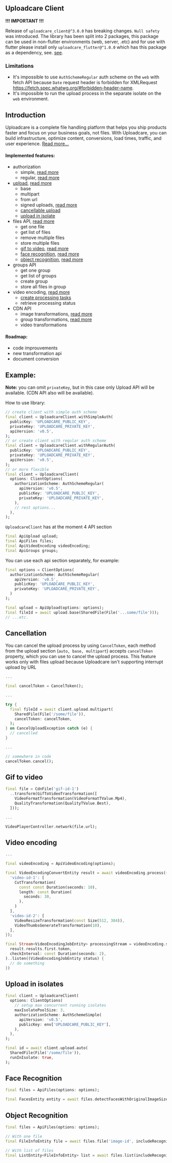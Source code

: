 ## Uploadcare Client

**!!! IMPORTANT !!!**

Release of `uploadcare_client@^3.0.0` has breaking changes. `Null safety` was introduced. The library has been split into 2 packages, this package can be used in non-flutter environments (web, server, .etc) and for use with flutter please install only `uploadcare_flutter@^1.0.0` which has this package as a dependency, see. [see](https://pub.dev/packages/uploadcare_flutter).

### Limitations
* It's impossible to use `AuthSchemeRegular` auth scheme on the `web` with fetch API because `Date` request header is forbidden for XMLRequest https://fetch.spec.whatwg.org/#forbidden-header-name.
* It's impossible to run the upload process in the separate isolate on the `web` environment.

## Introduction
Uploadcare is a complete file handling platform that helps you ship products faster and focus on your business goals, not files. With Uploadcare, you can build infrastructure, optimize content, conversions, load times, traffic, and user experience. [Read more...](https://uploadcare.com/docs/)

#### Implemented features:
- authorization
  - simple, [read more](https://uploadcare.com/docs/api_reference/rest/requests_auth/#auth-simple)
  - regular, [read more](https://uploadcare.com/docs/api_reference/rest/requests_auth/#auth-uploadcare)
- [upload](#example), [read more](https://uploadcare.com/docs/api_reference/upload/)
  - base
  - multipart
  - from url
  - signed uploads, [read more](https://uploadcare.com/docs/api_reference/upload/signed_uploads/)
  - [cancellable upload](#cancellation)
  - [upload in isolate](#upload-in-isolates)
- files API, [read more](https://uploadcare.com/docs/api_reference/rest/accessing_files/)
  - get one file
  - get list of files
  - remove multiple files
  - store multiple files
  - [gif to video](#gif-to-video), [read more](https://uploadcare.com/docs/image_transformations/gif2video/)
  - [face recognition](#face-recognition), [read more](https://uploadcare.com/docs/image_transformations/face_recognition/)
  - [object recognition](#object-recognition), [read more](https://uploadcare.com/docs/intelligence/object-recognition/)
- groups API
  - get one group
  - get list of groups
  - create group
  - store all files in group
- video encoding, [read more](https://uploadcare.com/docs/video_encoding/#process-operations)
  - [create processing tasks](#video-encoding)
  - retrieve processing status
- CDN API
  - image transformations, [read more](https://uploadcare.com/docs/api_reference/cdn/)
  - group transformations, [read more](https://uploadcare.com/docs/delivery/group_api/)
  - video transformations

#### Roadmap:
- code improuvements
- new transformation api
- document conversion

## Example:
**Note:** you can omit `privateKey`, but in this case only Upload API will be available. (CDN API also will be available).

How to use library:
```dart
// create client with simple auth scheme
final client = UploadcareClient.withSimpleAuth(
  publicKey: 'UPLOADCARE_PUBLIC_KEY',
  privateKey: 'UPLOADCARE_PRIVATE_KEY',
  apiVersion: 'v0.5',
);
// or create client with reqular auth scheme
final client = UploadcareClient.withRegularAuth(
  publicKey: 'UPLOADCARE_PUBLIC_KEY',
  privateKey: 'UPLOADCARE_PRIVATE_KEY',
  apiVersion: 'v0.5',
);
// or more flexible
final client = UploadcareClient(
  options: ClientOptions(
    authorizationScheme: AuthSchemeRegular(
      apiVersion: 'v0.5',
      publicKey: 'UPLOADCARE_PUBLIC_KEY',
      privateKey: 'UPLOADCARE_PRIVATE_KEY',
    ),
    // rest options...
  ),
);
```
`UploadcareClient` has at the moment 4 API section
```dart
final ApiUpload upload;
final ApiFiles files;
final ApiVideoEncoding videoEncoding;
final ApiGroups groups;
```
You can use each api section separately, for example:
```dart
final options = ClientOptions(
  authorizationScheme: AuthSchemeRegular(
    apiVersion: 'v0.5',
    publicKey: 'UPLOADCARE_PUBLIC_KEY',
    privateKey: 'UPLOADCARE_PRIVATE_KEY',
  )
);

final upload = ApiUpload(options: options);
final fileId = await upload.base(SharedFile(File('...some/file')));
// ...etc.
```

## Cancellation
You can cancel the upload process by using `CancelToken`, each method from the upload section (`auto, base, multipart`) accepts `cancelToken` property, which you can use to cancel the upload process. This feature works only with files upload because Uploadcare isn't supporting interrupt upload by URL

```dart
...

final cancelToken = CancelToken();

...

try {
  final fileId = await client.upload.multipart(
    SharedFile(File('/some/file')),
    cancelToken: cancelToken,
  );
} on CancelUploadException catch (e) {
  // cancelled
}

...

// somewhere in code
cancelToken.cancel();

```

## Gif to video
```dart
final file = CdnFile('gif-id-1')
  ..transform(GifToVideoTransformation([
    VideoFormatTransformation(VideoFormatTValue.Mp4),
    QualityTransformation(QualityTValue.Best),
  ]));

...

VideoPlayerController.network(file.url);
```

## Video encoding 
```dart
...

final videoEncoding = ApiVideoEncoding(options);

final VideoEncodingConvertEntity result = await videoEncoding.process({
  'video-id-1': [
    CutTransformation(
      const const Duration(seconds: 10),
      length: const Duration(
        seconds: 30,
      ),
    )
  ],
  'video-id-2': [
    VideoResizeTransformation(const Size(512, 384)),
    VideoThumbsGenerateTransformation(10),
  ],
});

final Stream<VideoEncodingJobEntity> processingStream = videoEncoding.statusAsStream(
  result.results.first.token,
  checkInterval: const Duration(seconds: 2),
)..listen((VideoEncodingJobEntity status) {
  // do something
})
```

## Upload in isolates
```dart
final client = UploadcareClient(
  options: ClientOptions(
    // setup max concurrent running isolates
    maxIsolatePoolSize: 3,
    authorizationScheme: AuthSchemeSimple(
      apiVersion: 'v0.5',
      publicKey: env['UPLOADCARE_PUBLIC_KEY'],
    ),
  ),
);

final id = await client.upload.auto(
  SharedFile(File('/some/file')),
  runInIsolate: true,
);
```

## Face Recognition 
```dart
final files = ApiFiles(options: options);

final FacesEntity entity = await files.detectFacesWithOriginalImageSize('image-id');
```

## Object Recognition
```dart
final files = ApiFiles(options: options);

// With one file
final FileInfoEntity file = await files.file('image-id', includeRecognitionInfo: true);

// With list of files
final ListEntity<FileInfoEntity> list = await files.list(includeRecognitionInfo: true);
```